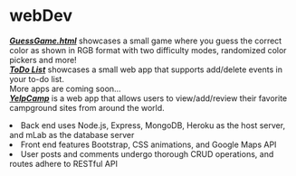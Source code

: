 # webDev

<em><strong><a href="https://ylu36.github.io/guessGame/home"> GuessGame.html</a></strong></em> showcases a small game where you guess the correct color as shown in RGB format with two difficulty modes, randomized color pickers and more! <br>
<em><strong><a href="https://ylu36.github.io/todolist/todolist.html">ToDo List</a></strong></em> showcases a small web app that supports add/delete events in your to-do list. <br>
More apps are coming soon... <br>
<em><strong><a href="https://crab-orchid-1125.herokuapp.com/">YelpCamp</a></strong></em> is a web app that allows users to view/add/review their favorite campground sites from around the world. <br>
<li> Back end uses Node.js, Express, MongoDB, Heroku as the host server, and mLab as the database server </li>
<li> Front end features Bootstrap, CSS animations, and Google Maps API </li>
<li> User posts and comments undergo thorough CRUD operations, and routes adhere to RESTful API </li>
